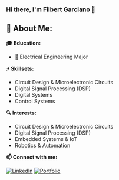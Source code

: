 ### Hi there, I'm Filbert Garciano 👋

🚀 **About Me:**
---
**🎓 Education:**
- 📖 Electrical Engineering Major

**⚡ Skillsets:**
- Circuit Design & Microelectronic Circuits 
- Digital Signal Processing (DSP)
- Digital Systems
- Control Systems

**🔍 Interests:**
- Circuit Design & Microelectronic Circuits 
- Digital Signal Processing (DSP)
- Embedded Systems & IoT
- Robotics & Automation

**📫 Connect with me:**

[![LinkedIn](https://img.shields.io/badge/LinkedIn-0A66C2?style=for-the-badge&logo=linkedin&logoColor=white)](https://www.linkedin.com/in/filbertgarciano/)
[![Portfolio](https://img.shields.io/badge/CV-000000?style=for-the-badge&logo=portfolio&logoColor=white)](https://drive.google.com/file/d/1S-9BQsbDHaNBBCwhNeX8N_BXiBqdQoeE/view)  
